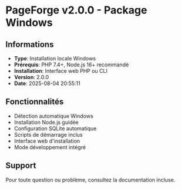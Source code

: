 # PageForge v2.0.0 - Package Windows

## Informations
- **Type**: Installation locale Windows
- **Prérequis**: PHP 7.4+, Node.js 16+ recommandé
- **Installation**: Interface web PHP ou CLI
- **Version**: 2.0.0
- **Date**: 2025-08-04 20:55:11

## Fonctionnalités
- Détection automatique Windows
- Installation Node.js guidée
- Configuration SQLite automatique
- Scripts de démarrage inclus
- Interface web d'installation
- Mode développement intégré

## Support
Pour toute question ou problème, consultez la documentation incluse.

